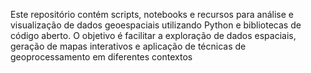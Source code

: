 Este repositório contém scripts, notebooks e recursos para análise e visualização de dados geoespaciais utilizando Python e bibliotecas de código aberto. O objetivo é facilitar a exploração de dados espaciais, geração de mapas interativos e aplicação de técnicas de geoprocessamento em diferentes contextos

